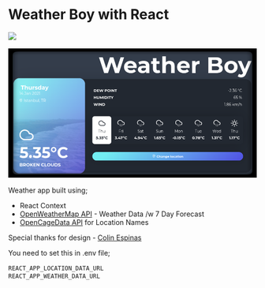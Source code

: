 # Weather Boy with React
[![](https://api.netlify.com/api/v1/badges/d82799ad-9310-4eb4-b1ac-9d5dbf75c1d5/deploy-status)](https://app.netlify.com/sites/kodluyoruz-kemal-tarhan-weather-boy/deploys)

![](/static/appscreen.png)

Weather app built using;
- React Context
- [OpenWeatherMap API](https://openweathermap.org/) - Weather Data /w 7 Day Forecast
- [OpenCageData API](https://opencagedata.com/) for Location Names

Special thanks for design - [Colin Espinas](https://codepen.io/Call_in)

You need to set this in .env file;
```
REACT_APP_LOCATION_DATA_URL
REACT_APP_WEATHER_DATA_URL
```

